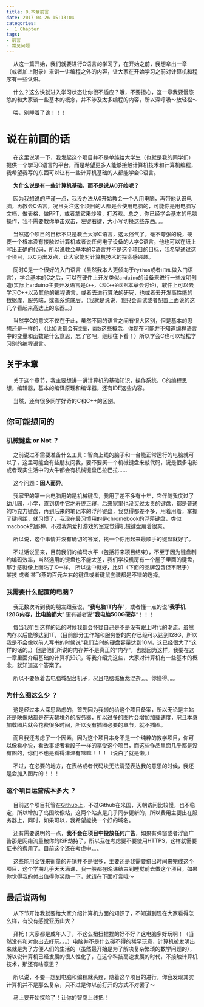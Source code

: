 ```yaml
---
title: 0.本章前言
date: 2017-04-26 15:13:04
categories:
-  1 Chapter
tags:
- 前言
- 常见问题
---
```


&emsp;  从这一篇开始，我们就要进行C语言的学习了，在开始之前，我想拿出一章（或者加上附录）来讲一讲编程之外的内容，让大家在开始学习之前对计算机和程序有一些认识。

&emsp;  什么？这么快就进入学习状态让你很不适应？哦，不要担心，这一章我要慢悠悠的和大家谈一些基本的概念，并不涉及太多编程的内容，所以深呼吸～放轻松～

&emsp; 喂，别睡着了诶！！！
<!---more--->

# 说在前面的话

&emsp;  在这里说明一下，我发起这个项目并不是单纯给大学生（也就是我的同学们）提供一个学习C语言的平台，而是希望更多人能够接触计算机技术和计算机编程，我希望我写的东西可以让有一些计算机基础的人都能学会C语言。

&emsp;  **为什么说是有一些计算机基础，而不是说从0开始呢？**

&emsp; 因为我想说的严谨一点，我没办法从0开始教会一个人用电脑，再带他认识电脑，再教会C语言，况且关注这个项目的人都是会使用电脑的，可能你是用电脑写文档，做表格，做PPT，或者拿它来炒股，打游戏。总之，你已经学会基本的电脑操作，我不需要教你单击双击，左键右键，大小写切换这些东西。。。

&emsp; 当然这个项目的目标不只是教会大家C语言，这太俗气了，毫不夸张的说，硬要一个根本没有接触过计算机或者说任何电子设备的人学C语言，他也可以在纸上写出正确的代码，所以说教会基本的C语言并不是这个项目的目标，我希望通过这个项目，以C为出发点，让大家能对计算机技术的探索感兴趣。

&emsp; 同时C是一个很好的入门语言（虽然我本人更倾向于`Python`或者`HTML`做入门语言），学会基本的C之后，可以在硬件上开发类似`arduino`的设备来进行一些发明创造(实际上arduino主要开发语言是`C++`，`C和C++的区别`本章会讨论)，软件上可以去学习C++以及其他的编程语言，或者去进行算法的研究，也或者去开发高性能的数据库，服务端，或者系统底层。（我就是说说，我只会调试或者配置上面说的这几个看起来高达上的东西。。）

&emsp;  当然学C的意义不仅在于此，虽然不同的语言之间有很大区别，但是基本的思想还是一样的，（比如说都会有`变量`，`函数`这些概念，你现在可能并不知道编程语言中的变量和函数是什么意思，忘了它吧，继续往下看！）所以学会C也可以轻松学习别的编程语言。

## 关于本章

&emsp; 关于这个章节，我主要想讲一讲计算机的基础知识，操作系统，C的编程思想，编辑器，基本的编译原理和编译器，还有IDE这些内容。

&emsp; 当然，还有很多同学好奇的C和C++的区别。

## 你可能想问的

### 机械键盘 **or Not** ？

&emsp; 之前说过不需要准备什么工具：智商上线的脑子和一台能正常运行的电脑就可以了，这里可能会有些朋友问我，要不要买一个机械键盘来敲代码，说是很多电影或者现实生活中的大牛都会有机械键盘巴拉巴拉......

&emsp; 这个问题：**因人而异**。

&emsp;  我家里的第一台电脑用的是机械键盘，我用了差不多有十年，它伴随我度过了幼儿园，小学，直到初中它才寿终正寝，后来家里也没买过太贵的键盘，都是普通的巧克力键盘，再到后来的笔记本的浮萍键盘，我觉得都差不多，用着用着，掌握了键间距，就习惯了，我现在最习惯用的是chromebook的浮萍键盘，类似macbook的那种，不过我热爱打游戏的室友觉得机械键盘用着很爽。

&emsp; 所以说，这个事情并没有确切的答案，找一个你用起来最顺手的键盘就好了。

&emsp; 不过话说回来，目前我们的编码水平（包括将来项目结束），不至于因为键盘制约编码效率，当然选用的键盘也不能太差，我们学校机房有一个屋子里面的键盘，那手感就像上面沾了X一样。
所以适中就好，比如（下面的品牌包含但不限于） 某技 或者 某飞燕的百元左右的键盘或者键鼠套装都是不错的选择。

### 我需要什么配置的电脑？

&emsp; 我无数次听到我的朋友跟我说，“**我电脑1T内存**”，或者懂一点的说“**我手机128G内存，比电脑都大**” 更有甚者说”**我电脑500G硬存**“！！！

&emsp; 每当我听到这样的话的时候我都会怀疑自己是不是没有跟上时代的潮流。虽然内存以后能够达到1T，（目前部分工作站和服务器的内存已经可以达到128G，所以我是不会像以前人写书的时候说”我们当时的硬盘容量达到10M，这已经很大了“这样的话的。）但是他们所说的内存并不是真正的“内存”，也就因为这样，我要在这一章里面介绍基础的计算机知识，等我介绍完这些，大家对计算机有一些基本的概念，就知道这个答案了。

&emsp; 所以不要急着去电脑城配台机子，况且电脑城鱼龙混杂。。。你懂得。。。

### 为什么图这么少 ？

&emsp; 这是经过本人深思熟虑的，首先因为我懒的给这个项目备案，所以无论是主站还是映像站都是在天朝境外的服务器，所以过多的图片会增加加载速度，况且本身加载图片就会花费很多时间，所以没有插图必要的章节，就不插图。

&emsp; 而且我还考虑了一个因素，因为这个项目本身不是一个纯粹的教学项目，你可以像看小说，看故事或者看段子一样的享受这个项目，而这些作品里面几乎都是没有图的，你们不也是看得津津有味嘛！！！（说白了就是懒。）

&emsp; 不过，在必要的地方，在表格或者代码块无法清楚表达我的意思的时候，我还是会加入图片的！！！

### 这个项目运营成本多大 ？

&emsp; 目前这个项目托管在[Github](https://github.com/)上，不过Github在米国，天朝访问比较慢，也不稳定，所以增加了岛国映像站，这两个站点是几乎同步更新的，所以费用主要出在服务器上，同时，如果可以，我希望能换一个好的域名。

&emsp; 还有需要说明的一点，**我不会在项目中投放任何广告**，如果有弹窗或者浮窗广告那是网络流量被你的ISP劫持了，所以我在考虑要不要使用HTTPS，这样就需要证书的费用了。目前这个还在考虑中。。。

&emsp; 这些能用金钱来衡量的开销并不是很多，主要还是我需要挤出时间来完成这个项目，这个学期几乎天天满课，我一般都在晚课结束到睡觉前去做这个项目，如果你觉得我的付出值得你奖励一下，就请在下面打赏哦～

##  最后说两句

&emsp; 从下节开始我就要给大家介绍计算机方面的知识了，不知道到现在大家看得怎么样，有没有感觉亚历山大？

&emsp; 拜托！大家都是成年人了，不这么扭扭捏捏的好不好？这电脑多好玩啊！（当然没有和对象出去好玩。。。）电脑并不是什么碰不得的稀罕玩意，计算机被发明出来就是为了方便人们的生活的（虽然最开始是为了解决复杂繁琐的数学问题的），所以说计算机已经发展的很人性化了，在这个科技高速发展的时代，不接触计算机技术，那还有啥意思？

&emsp; 所以说，不要一想到电脑和编程就头疼，随着这个项目的进行，你会发现其实计算机并不是那么复杂，只不过是你以前打开的方式不对罢了～

&emsp; 马上要开始探险了！让你的智商上线把！ 
